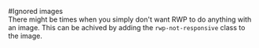 #Ignored images  
There might be times when you simply don't want RWP to do anything with an image. This can be achived by adding the 
`rwp-not-responsive` class to the image.